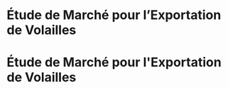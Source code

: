 # Étude de Marché pour l’Exportation de Volailles

# Étude de Marché pour l'Exportation de Volailles
